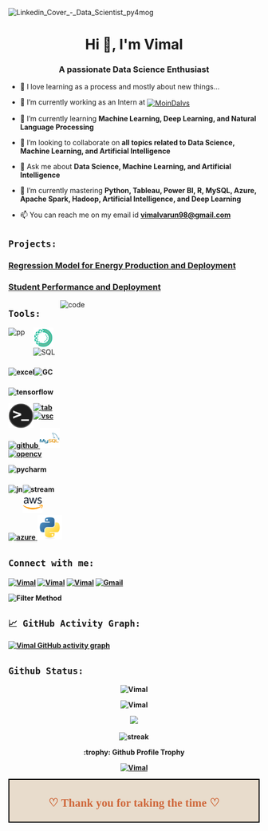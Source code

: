 ![Linkedin_Cover_-_Data_Scientist_py4mog](https://in.images.search.yahoo.com/search/images;_ylt=AwrKDpkC4hBn.AEAEVK7HAx.;_ylu=Y29sbwNzZzMEcG9zAzEEdnRpZAMEc2VjA3BpdnM-?p=data+scientist+banner&fr2=piv-web&type=E210IN885G0&fr=mcafee#id=3&iurl=https%3A%2F%2Fas1.ftcdn.net%2Fv2%2Fjpg%2F03%2F04%2F68%2F52%2F1000_F_304685223_ttVGVAkC5JlfgEOTO8KYbN4tjnRqM715.jpg&action=click)

<h1 align="center">Hi 👋, I'm <b>Vimal</b></h1>
<h3 align="center">A passionate <b>Data Science Enthusiast</b></h3>

- 🌱 I love learning as a process and mostly about new things...

- 🔭 I’m currently working as an Intern at <a href="https://aivariant.com/" target="blank"><img align="center" src="https://www.aivariant.com/wp-content/uploads/2021/01/ai_logo5_2-1.png" alt="MoinDalvs" height="20" width="60" /></a>

- 🌱 I’m currently learning **Machine Learning, Deep Learning, and Natural Language Processing**

- 👯 I’m looking to collaborate on **all topics related to Data Science, Machine Learning, and Artificial Intelligence**

- 💬 Ask me about **Data Science, Machine Learning, and Artificial Intelligence**

- 🌱 I’m currently mastering **Python, Tableau, Power BI, R, MySQL, Azure, Apache Spark, Hadoop, Artificial Intelligence, and Deep Learning**

- 📫 You can reach me on my email id **vimalvarun98@gmail.com**

## `Projects:`
### [<b>Regression Model for Energy Production and Deployment</b>](https://github.com/VimalVarun/Regression-Model)
### [<b>Student Performance and Deployment</b>](https://github.com/VimalVarun/Machine-Learning-Project)

<img align="right" alt="code" height="400" width="400" src = "https://user-images.githubusercontent.com/94888819/179503858-d2f6d197-7a3f-495b-888c-5a60679bed94.gif"> 

## `Tools:`
<img align="left" src="https://user-images.githubusercontent.com/94888819/179538709-781ca826-4b36-42e7-aeda-ad6b07e719ea.png" alt="pp" width="50" height="50" /> </a>
<img align="left" alt="Anaconda" height="40" src="https://raw.githubusercontent.com/habc0d3r/images-repo/master/icons8-anaconda.svg" />
<img align="left" alt="SQL" height="40" src="https://raw.githubusercontent.com/habc0d3r/0th-project/master/icons8-sql-96.png" /> <b>
<img align="left" alt="excel" height="40" src="https://d3j0t7vrtr92dk.cloudfront.net/stembakuniversity/1616519913_png-clipart-microsoft-excel-computer-icons-microsoft-template-angle-removebg-preview.png" />
<img src="https://user-images.githubusercontent.com/94888819/179532814-fa9beb8f-0fd6-4160-8d47-650af59c58a1.png" alt="GC" width="40" height="40"/> </a> 
<img src="https://www.vectorlogo.zone/logos/tensorflow/tensorflow-icon.svg" alt="tensorflow" width="40" height="40"/> </a> <a href="https://unity.com/" target="_blank" rel="noreferrer"> </p> 
<img src="https://user-images.githubusercontent.com/94888819/179531328-610ccc8c-11cc-40cf-82dc-5902d473b7e1.png" alt="tab" width="40" height="40"/> </a> 
<img align="left" alt="terminal" height="50" 
src="https://raw.githubusercontent.com/github/explore/80688e429a7d4ef2fca1e82350fe8e3517d3494d/topics/terminal/terminal.png" /> </a> <a
href="https://code.visualstudio.com" target="_blank" rel="noreferrer"> <img src="https://user-images.githubusercontent.com/94888819/179420219-9ce785fd-b1eb-4caa-aebd-086c088d05f2.png" alt="vsc" width="60" height="40"/> </a> <a 
href="https://github.com" target="_blank" rel="noreferrer"> <img src="https://raw.githubusercontent.com/habc0d3r/0th-project/master/icons8-github.svg" alt="github" width="50" height="50"/> </a> 
<a href="https://www.mysql.com/" target="_blank" rel="noreferrer"> <img src="https://raw.githubusercontent.com/devicons/devicon/master/icons/mysql/mysql-original-wordmark.svg" alt="mysql" width="40" height="40"/> </a> <a href="https://opencv.org/" target="_blank" rel="noreferrer"> <img src="https://www.vectorlogo.zone/logos/opencv/opencv-icon.svg" alt="opencv" width="40" height="40"/> </a> </p>
<img align="left" alt="pycharm" height="40" src="https://user-images.githubusercontent.com/94888819/179536543-d438fb65-8501-475d-9f8b-5bbc18bab86a.png" />
<img align="left" alt="jn" height="50" src="https://user-images.githubusercontent.com/94888819/179537708-2241ab23-8c86-40c6-8fa9-f3979be75ade.png" /> 
<img src="https://user-images.githubusercontent.com/94888819/179422108-0108ecc4-96d4-4a9f-93d2-f4f2ea98688e.png" alt="stream" width="40" height="50"/> </a> <a href="https://aws.amazon.com" target="_blank" rel="noreferrer"> <img src="https://raw.githubusercontent.com/devicons/devicon/master/icons/amazonwebservices/amazonwebservices-original-wordmark.svg" alt="aws" width="40" height="40"/> </a> <a href="https://azure.microsoft.com/en-in/" target="_blank" rel="noreferrer"> <img src="https://www.vectorlogo.zone/logos/microsoft_azure/microsoft_azure-icon.svg" alt="azure" width="40" height="40"/> </a> <a
href="https://www.python.org" target="_blank" rel="noreferrer"> <img src="https://raw.githubusercontent.com/devicons/devicon/master/icons/python/python-original.svg" alt="python" width="50" height="50"/> </a> </p>

## `Connect with me:`
<p align="left">
<a href="https://www.linkedin.com/in/vimal-n-252247333/" target="blank"><img align="center" src="https://img.icons8.com/color/344/linkedin-circled--v1.png" alt="Vimal" height="50" width="50" /></a>
<a href="https://www.kaggle.com/vimalvarun" target="blank"><img align="center" src="https://img.icons8.com/external-tal-revivo-color-tal-revivo/344/external-kaggle-an-online-community-of-data-scientists-and-machine-learners-owned-by-google-logo-color-tal-revivo.png" alt="Vimal" height="40" width="40" /></a>
<a href="https://studio.youtube.com/channel/UCmXLxFMG21jvS86Wh5zhlww/videos/upload?filter=%5B%5D&sort=%7B%22columnType%22%3A%22date%22%2C%22sortOrder%22%3A%22DESCENDING%22%7D" target="blank"><img align="center" src="https://img.icons8.com/color/344/youtube-play.png" alt="Vimal" height="50" width="50" /></a>
<a href="mailto:vimalvarun98@gmail.com" target="blank"><img align="center" src="https://raw.githubusercontent.com/BEPb/BEPb/master/assets/gmail.svg" alt="Gmail" height="40" width="40" /></a>
</p>

![Filter Method](https://static.wixstatic.com/media/3e99b9_f53a1cab95ae4dfd938a1bf6a1a62f49~mv2.gif)

## `📈 GitHub Activity Graph:`
[![Vimal GitHub activity graph](https://activity-graph.herokuapp.com/graph?username=VimalVarun&&theme=react-dark)](https://github.com/VimalVarun)

## `Github Status:` 
<p align="center"> <img src="https://komarev.com/ghpvc/?username=VimalVarun&label=Profile%20views&color=0e75b6&style=circle" alt="Vimal" width="16%" /> </p>
<p align="center"> <img height="200em" src="https://github-readme-stats.vercel.app/api/top-langs/?username=VimalVarun&theme=tokyonight&hide=css,tcl,html&hide_border=false&border_color=808080&bg_color=242424" alt="Vimal" />
</p>
<p align='center'> <img width="50%" src="https://github-readme-stats.vercel.app/api?username=VimalVarun&show_icons=true&theme=tokyonight"/> </p>
<p align='center'> <img src="http://github-readme-streak-stats.herokuapp.com?user=VimalVarun&theme=neon-palenight" width="50%"  alt="streak"> </p>
<div align="center">
<summary>:trophy: Github Profile Trophy</summary>
</div>
<p align="center"> <a href="https://github.com/ryo-ma/github-profile-trophy"><img src="https://github-profile-trophy.vercel.app/?username=VimalVarun&show_icons=true&theme=discord" alt="Vimal" />
</a> </p>

<div style="align:center;
            display:fill;
            border-radius: false;
            border-style: solid;
            border-color:#000000;
            border-style: false;
            border-width: 2px;
            color:#CF673A;
            font-size:15px;
            font-family: Georgia;
            background-color:#E8DCCC;
            text-align:center;
            letter-spacing:0.1px;
            padding: 0.1em;">

**<h2>♡ Thank you for taking the time ♡**

